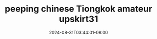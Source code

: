--- 
title: "peeping chinese Tiongkok amateur upskirt31"
description: "   video bokep peeping chinese Tiongkok amateur upskirt31     baru"
date: 2024-08-31T03:44:01-08:00
file_code: "hvqe96hdm02p"
draft: false
cover: "jb7qfeuwd9makud9.jpg"
tags: ["peeping", "chinese", "Tiongkok", "amateur", "bokep-indo", "bokep-viral", "bokep-ig"]
length: 723
fld_id: "1398536"
foldername: "17 pee"
categories: ["17 pee"]
views: 28
---